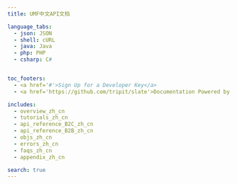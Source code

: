 ```yaml
---
title: UMF中文API文档

language_tabs:
  - json: JSON
  - shell: cURL
  - java: Java
  - php: PHP
  - csharp: C#


toc_footers:
  - <a href='#'>Sign Up for a Developer Key</a>
  - <a href='https://github.com/tripit/slate'>Documentation Powered by Slate</a>

includes:
  - overview_zh_cn
  - tutorials_zh_cn
  - api_reference_B2C_zh_cn
  - api_reference_B2B_zh_cn
  - objs_zh_cn
  - errors_zh_cn
  - faqs_zh_cn
  - appendix_zh_cn

search: true
---
```

